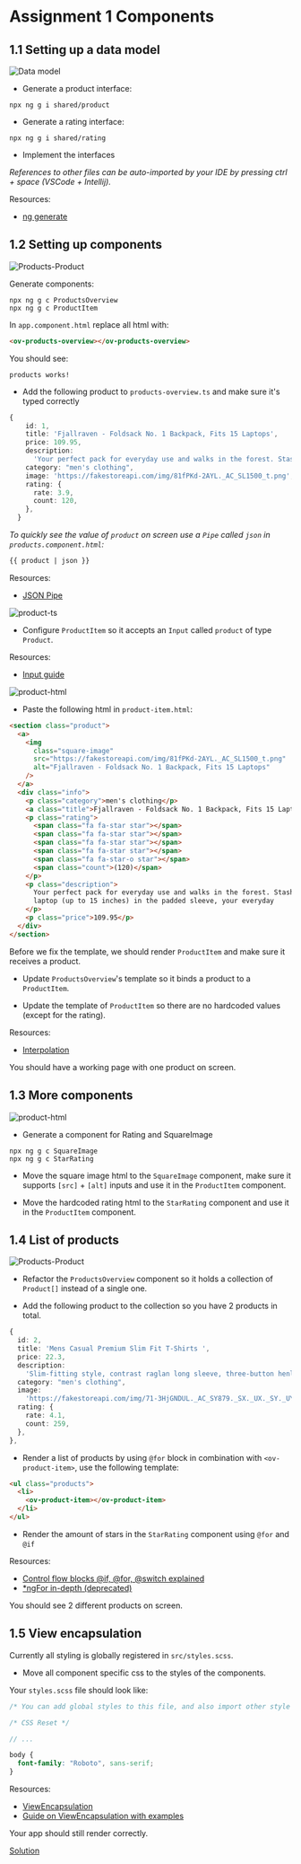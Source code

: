 # Assignment 1 Components

## 1.1 Setting up a data model

![Data model](../assets/data-model.png)

- Generate a product interface:

```
npx ng g i shared/product
```

- Generate a rating interface:

```
npx ng g i shared/rating
```

- Implement the interfaces

_References to other files can be auto-imported by your IDE by pressing ctrl + space (VSCode + Intellij)._

Resources:
- [ng generate](https://angular.dev/cli/generate)

## 1.2 Setting up components

![Products-Product](../assets/products-product.png)

Generate components:

```
npx ng g c ProductsOverview
npx ng g c ProductItem
```

In `app.component.html` replace all html with:

```html
<ov-products-overview></ov-products-overview>
```

You should see:
```
products works!
```

- Add the following product to `products-overview.ts` and make sure it's typed correctly

```typescript
{
    id: 1,
    title: 'Fjallraven - Foldsack No. 1 Backpack, Fits 15 Laptops',
    price: 109.95,
    description:
      'Your perfect pack for everyday use and walks in the forest. Stash your laptop (up to 15 inches) in the padded sleeve, your everyday',
    category: "men's clothing",
    image: 'https://fakestoreapi.com/img/81fPKd-2AYL._AC_SL1500_t.png',
    rating: {
      rate: 3.9,
      count: 120,
    },
  }
```

_To quickly see the value of `product` on screen use a `Pipe` called `json` in `products.component.html`:_

```html
{{ product | json }}
```

Resources:
- [JSON Pipe](https://angular.io/api/common/JsonPipe)

![product-ts](../assets/product-item-ts.png)

- Configure `ProductItem` so it accepts an `Input` called `product` of type `Product`.

Resources:
- [Input guide](https://angular.dev/guide/components/inputs)

![product-html](../assets/product-plain-html.png)

- Paste the following html in `product-item.html`:

```html
<section class="product">
  <a>
    <img
      class="square-image"
      src="https://fakestoreapi.com/img/81fPKd-2AYL._AC_SL1500_t.png"
      alt="Fjallraven - Foldsack No. 1 Backpack, Fits 15 Laptops"
    />
  </a>
  <div class="info">
    <p class="category">men's clothing</p>
    <a class="title">Fjallraven - Foldsack No. 1 Backpack, Fits 15 Laptops</a>
    <p class="rating">
      <span class="fa fa-star star"></span>
      <span class="fa fa-star star"></span>
      <span class="fa fa-star star"></span>
      <span class="fa fa-star star"></span>
      <span class="fa fa-star-o star"></span>
      <span class="count">(120)</span>
    </p>
    <p class="description">
      Your perfect pack for everyday use and walks in the forest. Stash your
      laptop (up to 15 inches) in the padded sleeve, your everyday
    </p>
    <p class="price">109.95</p>
  </div>
</section>
```

Before we fix the template, we should render `ProductItem` and make sure it receives a product.

- Update `ProductsOverview`'s template so it binds a product to a `ProductItem`.

- Update the template of `ProductItem` so there are no hardcoded values (except for the rating).

Resources:
- [Interpolation](https://angular.dev/guide/templates/binding#render-dynamic-text-with-text-interpolation)

You should have a working page with one product on screen.

## 1.3 More components

![product-html](../assets/product-html-components.png)

- Generate a component for Rating and SquareImage
```
npx ng g c SquareImage
npx ng g c StarRating
```

- Move the square image html to the `SquareImage` component, make sure it supports `[src]` + `[alt]` inputs
 and use it in the `ProductItem` component.

- Move the hardcoded rating html to the `StarRating` component and use it in the `ProductItem` component.

## 1.4 List of products

![Products-Product](../assets/products-product.png)

- Refactor the `ProductsOverview` component so it holds a collection of `Product[]` instead of a single one.

- Add the following product to the collection so you have 2 products in total.

```typescript
{
  id: 2,
  title: 'Mens Casual Premium Slim Fit T-Shirts ',
  price: 22.3,
  description:
    'Slim-fitting style, contrast raglan long sleeve, three-button henley placket, light weight & soft fabric for breathable and comfortable wearing. And Solid stitched shirts with round neck made for durability and a great fit for casual fashion wear and diehard baseball fans. The Henley style round neckline includes a three-button placket.',
  category: "men's clothing",
  image:
    'https://fakestoreapi.com/img/71-3HjGNDUL._AC_SY879._SX._UX._SY._UY_t.png',
  rating: {
    rate: 4.1,
    count: 259,
  },
},
```


- Render a list of products by using `@for` block in combination with `<ov-product-item>`, use the following template:

```html
<ul class="products">
  <li>
    <ov-product-item></ov-product-item>
  </li>
</ul>
```

- Render the amount of stars in the `StarRating` component using `@for` and `@if`

Resources:
- [Control flow blocks @if, @for, @switch explained](https://angular.dev/guide/templates/control-flow)
- [*ngFor in-depth (deprecated)](https://blog.angular-university.io/angular-2-ngfor/)

You should see 2 different products on screen.

## 1.5 View encapsulation
Currently all styling is globally registered in `src/styles.scss`.

- Move all component specific css to the styles of the components.

Your `styles.scss` file should look like:

```scss
/* You can add global styles to this file, and also import other style files */

/* CSS Reset */

// ...

body {
  font-family: "Roboto", sans-serif;
}
```

Resources:
- [ViewEncapsulation](https://angular.dev/guide/components/styling)
- [Guide on ViewEncapsulation with examples](https://angular.io/guide/view-encapsulation)

Your app should still render correctly.

[Solution](https://github.com/OpenValue-D/angular-basic-training/compare/main...assignment-1-solution)